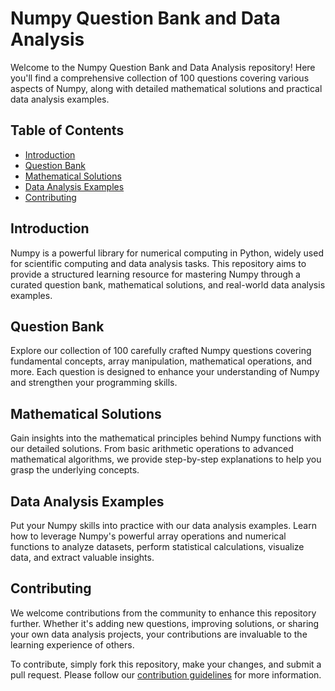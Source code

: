 # Numpy Question Bank and Data Analysis

Welcome to the Numpy Question Bank and Data Analysis repository! Here you'll find a comprehensive collection of 100 questions covering various aspects of Numpy, along with detailed mathematical solutions and practical data analysis examples.

## Table of Contents

- [Introduction](#introduction)
- [Question Bank](#question-bank)
- [Mathematical Solutions](#mathematical-solutions)
- [Data Analysis Examples](#data-analysis-examples)
- [Contributing](#contributing)

## Introduction

Numpy is a powerful library for numerical computing in Python, widely used for scientific computing and data analysis tasks. This repository aims to provide a structured learning resource for mastering Numpy through a curated question bank, mathematical solutions, and real-world data analysis examples.

## Question Bank

Explore our collection of 100 carefully crafted Numpy questions covering fundamental concepts, array manipulation, mathematical operations, and more. Each question is designed to enhance your understanding of Numpy and strengthen your programming skills.

## Mathematical Solutions

Gain insights into the mathematical principles behind Numpy functions with our detailed solutions. From basic arithmetic operations to advanced mathematical algorithms, we provide step-by-step explanations to help you grasp the underlying concepts.

## Data Analysis Examples

Put your Numpy skills into practice with our data analysis examples. Learn how to leverage Numpy's powerful array operations and numerical functions to analyze datasets, perform statistical calculations, visualize data, and extract valuable insights.

## Contributing

We welcome contributions from the community to enhance this repository further. Whether it's adding new questions, improving solutions, or sharing your own data analysis projects, your contributions are invaluable to the learning experience of others.

To contribute, simply fork this repository, make your changes, and submit a pull request. Please follow our [contribution guidelines](CONTRIBUTING.md) for more information.
